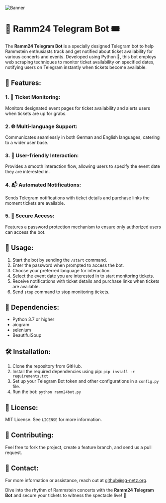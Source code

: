 ![Banner](https://i.ibb.co/n8g124S/rammstein-2024-tickets-lp-header-d.png)

# 🤖 Ramm24 Telegram Bot 🎟️

The **Ramm24 Telegram Bot** is a specially designed Telegram bot to help Rammstein enthusiasts track and get notified about ticket availability for various concerts and events. Developed using Python 🐍, this bot employs web scraping techniques to monitor ticket availability on specified dates, notifying users on Telegram instantly when tickets become available.

## 🚀 Features:

### 1. 🎫 Ticket Monitoring:
Monitors designated event pages for ticket availability and alerts users when tickets are up for grabs.

### 2. 🌐 Multi-language Support:
Communicates seamlessly in both German and English languages, catering to a wider user base.

### 3. 👥 User-friendly Interaction:
Provides a smooth interaction flow, allowing users to specify the event date they are interested in.

### 4. 📬 Automated Notifications:
Sends Telegram notifications with ticket details and purchase links the moment tickets are available.

### 5. 🔐 Secure Access:
Features a password protection mechanism to ensure only authorized users can access the bot.

## 📖 Usage:

1. Start the bot by sending the `/start` command.
2. Enter the password when prompted to access the bot.
3. Choose your preferred language for interaction.
4. Select the event date you are interested in to start monitoring tickets.
5. Receive notifications with ticket details and purchase links when tickets are available.
6. Send `stop` command to stop monitoring tickets.

## 💼 Dependencies:

- Python 3.7 or higher
- aiogram
- selenium
- BeautifulSoup

## 🛠️ Installation:

1. Clone the repository from GitHub.
2. Install the required dependencies using pip: `pip install -r requirements.txt`
3. Set up your Telegram Bot token and other configurations in a `config.py` file.
4. Run the bot: `python ramm24bot.py`

## 📄 License:

MIT License. See `LICENSE` for more information.

## 🤝 Contributing:

Feel free to fork the project, create a feature branch, and send us a pull request.

## 📧 Contact:

For more information or assistance, reach out at [github@sg-netz.org](mailto:github@sg-netz.org).

Dive into the rhythm of Rammstein concerts with the **Ramm24 Telegram Bot** and secure your tickets to witness the spectacle live! 🎉
